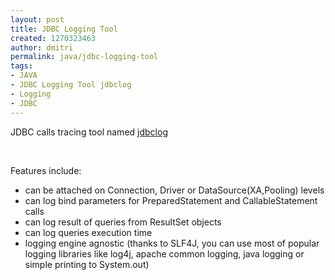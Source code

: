 ```yaml
---
layout: post
title: JDBC Logging Tool
created: 1270323463
author: dmitri
permalink: java/jdbc-logging-tool
tags:
- JAVA
- JDBC Logging Tool jdbclog
- Logging
- JDBC
---
```

<p>JDBC calls tracing tool named <a href="http://code.google.com/p/jdbcdslog/">jdbclog</a></p>
<p>&nbsp;</p>
<p>Features include:</p>
<ul>
    <li>can be attached on Connection, Driver  or DataSource(XA,Pooling) levels</li>
    <li>can log bind parameters for  PreparedStatement and CallableStatement calls</li>
    <li>can log result of  queries from ResultSet objects</li>
    <li>can log queries execution time</li>
    <li>logging  engine agnostic (thanks to SLF4J, you can use most of popular logging  libraries like log4j, apache common logging, java logging or simple  printing to System.out)</li>
</ul>
